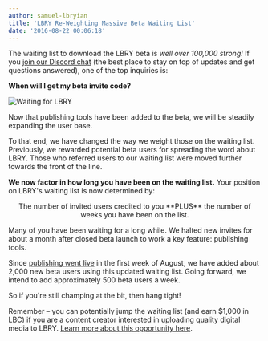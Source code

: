 ```yaml
---
author: samuel-lbryian
title: 'LBRY Re-Weighting Massive Beta Waiting List'
date: '2016-08-22 00:06:18'
---
```


The waiting list to download the LBRY beta is *well over 100,000 strong!* If you [join our Discord chat](http://chat.lbry.com) (the best place to stay on top of updates and get questions answered), one of the top inquiries is:

**When will I get my beta invite code?**

![Waiting for LBRY](/img/news/waiting.png)

Now that publishing tools have been added to the beta, we will be steadily expanding the user base.

To that end, we have changed the way we weight those on the waiting list. Previously, we rewarded potential beta users for spreading the word about LBRY. Those who referred users to our waiting list were moved further towards the front of the line.

**We now factor in how long you have been on the waiting list.** Your position on LBRY's waiting list is now determined by:

<p align="center">The number of invited users credited to you **PLUS** the number of weeks you have been on the list.</p>

Many of you have been waiting for a long while. We halted new invites for about a month after closed beta launch to work a key feature: publishing tools.

Since [publishing went live](/news/publish-tools-live-earn-1000-dollars) in the first week of August, we have added about 2,000 new beta users using this updated waiting list. Going forward, we intend to add approximately 500 beta users a week.

So if you're still champing at the bit, then hang tight!

Remember – you can potentially jump the waiting list (and earn $1,000 in LBC) if you are a content creator interested in uploading quality digital media to LBRY. [Learn more about this opportunity here](/publish).
